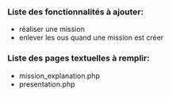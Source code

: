### Liste des fonctionnalités à ajouter:
 - réaliser une mission
 -  enlever les ous quand une mission est créer


### Liste des pages textuelles à remplir:
- mission_explanation.php  
- presentation.php
